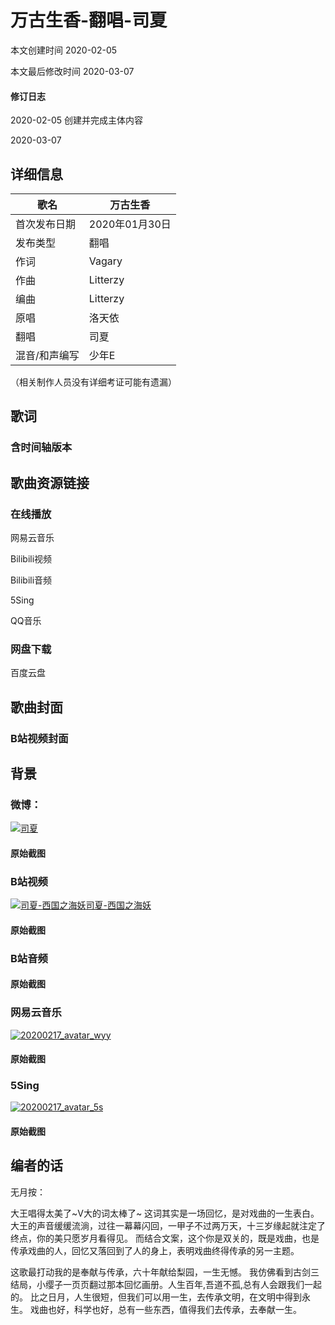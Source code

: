 # 万古生香-翻唱-司夏  

本文创建时间 2020-02-05

本文最后修改时间 2020-03-07

#### 修订日志

2020-02-05 创建并完成主体内容

2020-03-07 

## 详细信息

| 歌名          | 万古生香       |
| ------------- | -------------- |
| 首次发布日期  | 2020年01月30日 |
| 发布类型      | 翻唱           |
| 作词          | Vagary         |
| 作曲          | Litterzy       |
| 编曲          | Litterzy       |
| 原唱          | 洛天依         |
| 翻唱          | 司夏           |
| 混音/和声编写 | 少年E          |

（相关制作人员没有详细考证可能有遗漏）

## 歌词  



### 含时间轴版本



## 歌曲资源链接  

###  在线播放

网易云音乐 

Bilibili视频 

Bilibili音频  

5Sing 

QQ音乐 

### 网盘下载

百度云盘  

## 歌曲封面

### B站视频封面 

## 背景  

### 微博：  

[![司夏](..\sixia_songs\avatar\20200316_avatar_wb.jpg)](https://weibo.com/arielmelody)  

#### 原始截图  



### B站视频  

[![司夏-西国之海妖](..\sixia_songs\avatar\20200217_avatar_bav.jpg)司夏-西国之海妖](https://space.bilibili.com/155616)

#### 原始截图 



### B站音频  



#### 原始截图  



### 网易云音乐  

[![20200217_avatar_wyy](..\sixia_songs\avatar\20200217_avatar_wyy_180_180.jpg)](https://music.163.com/user/home?id=117962102)  

#### 原始截图  



### 5Sing  

[![20200217_avatar_5s](..\sixia_songs\avatar\20200217_avatar_5s_188_188.jpg)](http://5sing.kugou.com/7942224)

#### 原始截图  

## 编者的话

无月按：

大王唱得太美了~V大的词太棒了~
这词其实是一场回忆，是对戏曲的一生表白。大王的声音缓缓流淌，过往一幕幕闪回，一甲子不过两万天，十三岁缘起就注定了终点，你的美只愿岁月看得见。
而结合文案，这个你是双关的，既是戏曲，也是传承戏曲的人，回忆又落回到了人的身上，表明戏曲终得传承的另一主题。

这歌最打动我的是奉献与传承，六十年献给梨园，一生无憾。
我仿佛看到古剑三结局，小缨子一页页翻过那本回忆画册。人生百年,吾道不孤,总有人会跟我们一起的。
比之日月，人生很短，但我们可以用一生，去传承文明，在文明中得到永生。
戏曲也好，科学也好，总有一些东西，值得我们去传承，去奉献一生。